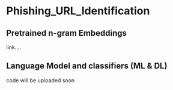 # Phishing_URL_Identification
## Pretrained n-gram Embeddings 
link....
## Language Model and classifiers (ML & DL)
code will be uploaded soon
